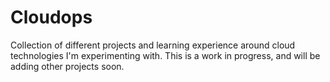 # Cloudops
Collection of different projects and learning experience around cloud technologies I'm experimenting with. This is a work in progress, and will be adding other projects soon.

